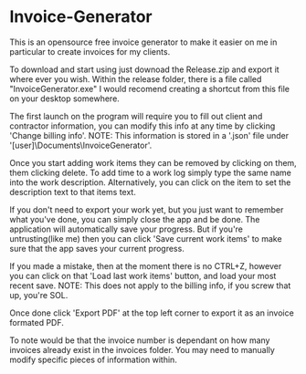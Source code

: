 # Invoice-Generator
This is an opensource free invoice generator to make it easier on me in particular to create invoices for my clients.

To download and start using just downoad the Release.zip and export it where ever you wish. Within the release folder, there is a file called "InvoiceGenerator.exe" I would recomend creating a shortcut from this file on your desktop somewhere.

The first launch on the program will require you to fill out client and contractor information, you can modify this info at any time by clicking 'Change billing info'.
NOTE: This information is stored in a '.json' file under '[user]\Documents\InvoiceGenerator\'.

Once you start adding work items they can be removed by clicking on them, them clicking delete.
To add time to a work log simply type the same name into the work description. Alternatively, you can click on the item to set the description text to that items text.

If you don't need to export your work yet, but you just want to remember what you've done, you can simply close the app and be done. The application will automatically save your progress. But if you're untrusting(like me) then you can click 'Save current work items' to make sure that the app saves your current progress.

If you made a mistake, then at the moment there is no CTRL+Z, however you can click on that 'Load last work items' button, and load your most recent save.
NOTE: This does not apply to the billing info, if you screw that up, you're SOL.

Once done click 'Export PDF' at the top left corner to export it as an invoice formated PDF. 

To note would be that the invoice number is dependant on how many invoices already exist in the invoices folder.
You may need to manually modify specific pieces of information within.

